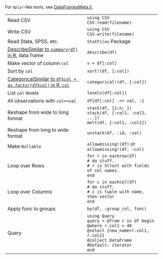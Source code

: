 For `dplyr`-like tools, see
[DataFramesMeta.jl.](https://github.com/JuliaStats/DataFramesMeta.jl)

|                                                                                                         |                                                                                                                                                                   |
| ------------------------------------------------------------------------------------------------------- | ----------------------------------------------------------------------------------------------------------------------------------------------------------------- |
| Read CSV                                                                                                | `using CSV`<br>`CSV.read(filename)`                                                                                                                               |
| Write CSV                                                                                               | `using CSV`<br>`CSV.write(filename)`                                                                                                                              |
| Read Stata, SPSS, etc.                                                                                  | `StatFiles` Package                                                                                                                                               |
| <a class="tooltip" href="#">Describe<span>Similar to `summary(df)` in R.</span></a> data frame          | `describe(df)`                                                                                                                                                    |
| Make vector of column `col`                                                                             | `v = df[:col]`                                                                                                                                                    |
| Sort by `col`                                                                                           | `sort!(df, [:col])`                                                                                                                                               |
| <a class="tooltip" href="#">Categorical<span>Similar to `df$col = as.factor(df$col)` in R.</span> `col` | `categorical!(df, [:col])`                                                                                                                                        |
| List `col` levels                                                                                       | `levels(df[:col])`                                                                                                                                                |
| All observations with `col==val`                                                                        | `df[df[:col] .== val, :]`                                                                                                                                         |
| Reshape from wide to long format                                                                        | `stack(df, [1:n; ])`<br>`stack(df, [:col1, :col2, ...])`<br>`melt(df, [:col1, :col2])`                                                                           |
| Reshape from long to wide format                                                                        | `unstack(df, :id, :val)`                                                                                                                                          |
| Make `Nullable`                                                                                         | `allowmissing!(df)` or `allowmissing!(df, :col)`                                                                                                                  |
| Loop over Rows                                                                                          | `for r in eachrow(df)`<br>`# do stuff.`<br>`# r is Struct with fields of col names.`<br>`end`                                                                     |
| Loop over Columns                                                                                       | `for c in eachcol(df)`<br>`# do stuff.`<br>`# c is tuple with name, then vector`<br>`end`                                                                         |
| Apply func to groups                                                                                    | `by(df, :group_col, func)`                                                                                                                                        |
| Query                                                                                                   | `using Query`<br>`query = @from r in df begin`<br>`@where r.col1 > 40`<br>`@select {new_name=r.col1, r.col2}`<br>`@collect DataFrame #Default: iterator`<br>`end` |
